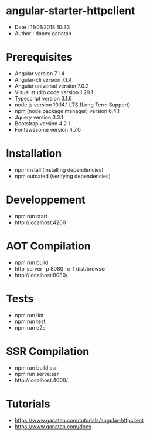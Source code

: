 # angular-starter-httpclient
- Date : 11/01/2018 10:33
- Author : danny ganatan

# Prerequisites
- Angular version 7.1.4
- Angular-cli version 7.1.4
- Angular universal version 7.0.2
- Visual studio code version 1.29.1
- Typescript version 3.1.6
- node.js version 10.14.1 LTS (Long Term Support)
- npm (node package manager) version 6.4.1
- Jquery version 3.3.1
- Bootstrap version 4.2.1
- Fontawesome version 4.7.0

# Installation
- npm install (installing dependencies)
- npm outdated (verifying dependencies)

# Developpement
- npm run start
- http://localhost:4200

# AOT Compilation 
- npm run build
- http-server -p 8080 -c-1 dist/browser
- http://localhost:8080/

# Tests
- npm run lint
- npm run test
- npm run e2e

# SSR Compilation 
- npm run build:ssr
- npm run serve:ssr
- http://localhost:4000/

# Tutorials
- https://www.ganatan.com/tutorials/angular-httpclient
- https://www.ganatan.com/docs
